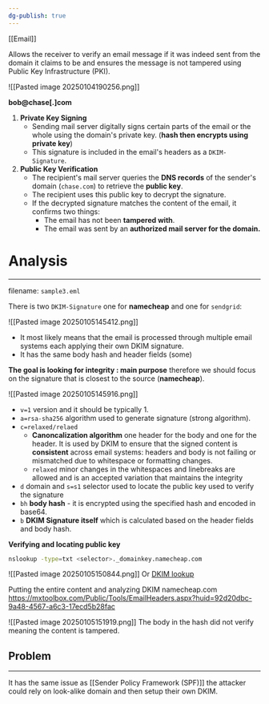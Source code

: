 ```yaml
---
dg-publish: true
---
```

[[Email]]

Allows the receiver to verify an email message if it was indeed sent from the domain it claims to be and ensures the message is not tampered using Public Key Infrastructure (PKI).

![[Pasted image 20250104190256.png]]

**bob@chase[.]com**
1. **Private Key Signing**
	- Sending mail server digitally signs certain parts of the email or the whole using the domain's private key. (**hash then encrypts using  private key**) 
	- This signature is included in the email's headers as a `DKIM-Signature`.
2. **Public Key Verification**
	- The recipient's mail server queries the **DNS records** of the sender's domain (`chase.com`) to retrieve the **public key**.
	- The recipient uses this public key to decrypt the signature.
	- If the decrypted signature matches the content of the email, it confirms two things:
		- The email has not been **tampered with**.
		- The email was sent by an **authorized mail server for the domain.**

# Analysis
---
filename: `sample3.eml`

There is two `DKIM-Signature` one for **namecheap** and one for `sendgrid`:

![[Pasted image 20250105145412.png]]
- It most likely means that the email is processed through multiple email systems each applying their own DKIM signature.
- It has the same body hash and header fields (some)

**The goal is looking for integrity : main purpose** therefore we should focus on the signature that is closest to the source (**namecheap**).

![[Pasted image 20250105145916.png]]
- `v=1` version and it should be typically 1.
- `a=rsa-sha256` algorithm used to generate signature (strong algorithm).
- `c=relaxed/relaed`
	- **Canoncalization algorithm** one header for the body and one for the header. It is used by DKIM to ensure that the signed content is **consistent** across email systems: headers and body is not failing or mismatched due to whitespace or formatting changes.
	-  `relaxed` minor changes in the whitespaces and linebreaks are allowed and is an accepted variation that maintains the integrity
- `d` domain and `s=s1` selector used to locate the public key used to verify the signature
- `bh` **body hash** - it is encrypted using the specified hash and encoded in base64.
- `b` **DKIM Signature itself** which is calculated based on the header fields and  body hash.

**Verifying and locating public key**

```bash
nslookup -type=txt <selector>._domainkey.namecheap.com
```

![[Pasted image 20250105150844.png]]
Or [DKIM lookup](https://mxtoolbox.com/dkim.aspx)

Putting the entire content and analyzing DKIM namecheap.com
https://mxtoolbox.com/Public/Tools/EmailHeaders.aspx?huid=92d20dbc-9a48-4567-a6c3-17ecd5b28fac

![[Pasted image 20250105151919.png]]
The body in the hash did not verify meaning the content is tampered.


## Problem
---
It has the same issue as [[Sender Policy Framework (SPF)]] the attacker could rely on look-alike domain and then setup their own DKIM.

